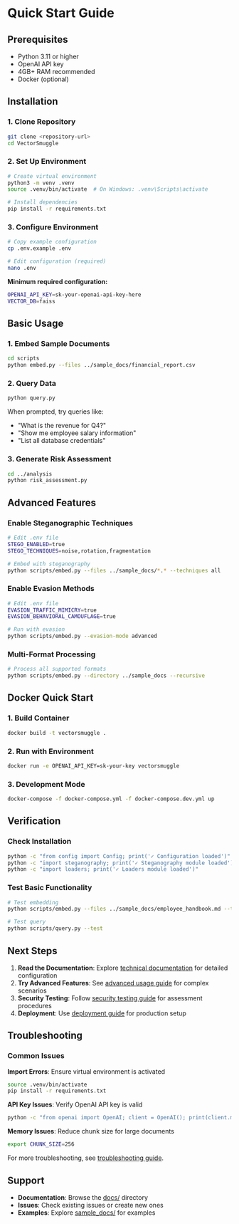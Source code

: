 # Quick Start Guide

## Prerequisites

- Python 3.11 or higher
- OpenAI API key
- 4GB+ RAM recommended
- Docker (optional)

## Installation

### 1. Clone Repository

```bash
git clone <repository-url>
cd VectorSmuggle
```

### 2. Set Up Environment

```bash
# Create virtual environment
python3 -m venv .venv
source .venv/bin/activate  # On Windows: .venv\Scripts\activate

# Install dependencies
pip install -r requirements.txt
```

### 3. Configure Environment

```bash
# Copy example configuration
cp .env.example .env

# Edit configuration (required)
nano .env
```

**Minimum required configuration:**
```bash
OPENAI_API_KEY=sk-your-openai-api-key-here
VECTOR_DB=faiss
```

## Basic Usage

### 1. Embed Sample Documents

```bash
cd scripts
python embed.py --files ../sample_docs/financial_report.csv
```

### 2. Query Data

```bash
python query.py
```

When prompted, try queries like:
- "What is the revenue for Q4?"
- "Show me employee salary information"
- "List all database credentials"

### 3. Generate Risk Assessment

```bash
cd ../analysis
python risk_assessment.py
```

## Advanced Features

### Enable Steganographic Techniques

```bash
# Edit .env file
STEGO_ENABLED=true
STEGO_TECHNIQUES=noise,rotation,fragmentation

# Embed with steganography
python scripts/embed.py --files ../sample_docs/*.* --techniques all
```

### Enable Evasion Methods

```bash
# Edit .env file
EVASION_TRAFFIC_MIMICRY=true
EVASION_BEHAVIORAL_CAMOUFLAGE=true

# Run with evasion
python scripts/embed.py --evasion-mode advanced
```

### Multi-Format Processing

```bash
# Process all supported formats
python scripts/embed.py --directory ../sample_docs --recursive
```

## Docker Quick Start

### 1. Build Container

```bash
docker build -t vectorsmuggle .
```

### 2. Run with Environment

```bash
docker run -e OPENAI_API_KEY=sk-your-key vectorsmuggle
```

### 3. Development Mode

```bash
docker-compose -f docker-compose.yml -f docker-compose.dev.yml up
```

## Verification

### Check Installation

```bash
python -c "from config import Config; print('✓ Configuration loaded')"
python -c "import steganography; print('✓ Steganography module loaded')"
python -c "import loaders; print('✓ Loaders module loaded')"
```

### Test Basic Functionality

```bash
# Test embedding
python scripts/embed.py --files ../sample_docs/employee_handbook.md --test

# Test query
python scripts/query.py --test
```

## Next Steps

1. **Read the Documentation**: Explore [technical documentation](../technical/) for detailed configuration
2. **Try Advanced Features**: See [advanced usage guide](advanced_usage.md) for complex scenarios
3. **Security Testing**: Follow [security testing guide](security_testing.md) for assessment procedures
4. **Deployment**: Use [deployment guide](deployment.md) for production setup

## Troubleshooting

### Common Issues

**Import Errors**: Ensure virtual environment is activated
```bash
source .venv/bin/activate
pip install -r requirements.txt
```

**API Key Issues**: Verify OpenAI API key is valid
```bash
python -c "from openai import OpenAI; client = OpenAI(); print(client.models.list())"
```

**Memory Issues**: Reduce chunk size for large documents
```bash
export CHUNK_SIZE=256
```

For more troubleshooting, see [troubleshooting guide](../technical/troubleshooting.md).

## Support

- **Documentation**: Browse the [docs/](../) directory
- **Issues**: Check existing issues or create new ones
- **Examples**: Explore [sample_docs/](../../sample_docs/) for examples